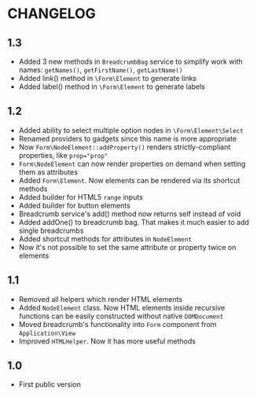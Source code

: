 CHANGELOG
=========

1.3
---

 * Added 3 new methods in `BreadcrumbBag` service to simplify work with names: `getNames()`, `getFirstName()`, `getLastName()`
 * Added link() method in `\Form\Element` to generate links
 * Added label() method in `\Form\Element` to generate labels

1.2
---

 * Added ability to select multiple option nodes in `\Form\Element\Select`
 * Renamed providers to gadgets since this name is more appropriate
 * Now `Form\NodeElement::addProperty()` renders strictly-compliant properties, like `prop="prop"`
 * `Form\NodeElement` can now render properties on demand when setting them as attributes
 * Added `Form\Element`. Now elements can be rendered via its shortcut methods
 * Added builder for  HTML5 `range` inputs
 * Added builder for button elements
 * Breadcrumb service's add() method now returns self instead of void
 * Added addOne() to breadcrumb bag. That makes it much easier to add single breadcrumbs
 * Added shortcut methods for attributes in `NodeElement`
 * Now it's not possible to set the same attribute or property twice on elements

1.1
---

 * Removed all helpers which render HTML elements
 * Added `NodeElement` class. Now HTML elements inside recursive functions can be easily constructed without native `DOMDocument` 
 * Moved breadcrumb's functionality into `Form` component from `Application\View`
 * Improved `HTMLHelper`. Now it has more useful methods
 
1.0
---

 * First public version